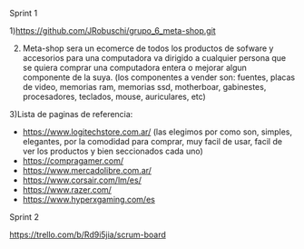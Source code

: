 Sprint 1

1)https://github.com/JRobuschi/grupo_6_meta-shop.git

2) Meta-shop sera un ecomerce de todos los productos de sofware y accesorios para una computadora va dirigido a cualquier persona que se quiera comprar una computadora entera o mejorar algun componente de la suya. (los componentes a vender son: fuentes, placas de video, memorias ram, memorias ssd, motherboar, gabinestes, procesadores, teclados, mouse, auriculares, etc) 

3)Lista de paginas de referencia: 
- https://www.logitechstore.com.ar/ (las elegimos por como son, simples, elegantes, por la comodidad para comprar, muy facil de usar, facil de ver los productos y bien seccionados cada uno)
- https://compragamer.com/ 
- https://www.mercadolibre.com.ar/ 
- https://www.corsair.com/lm/es/
- https://www.razer.com/
- https://www.hyperxgaming.com/es

Sprint 2

https://trello.com/b/Rd9i5jia/scrum-board
